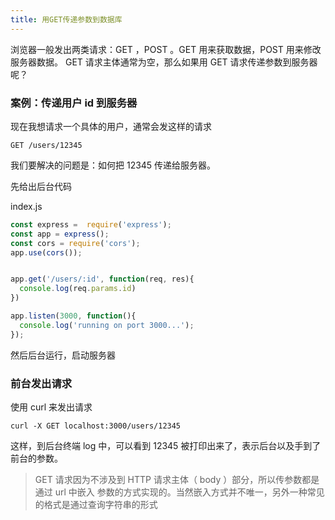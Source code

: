 ```yaml
---
title: 用GET传递参数到数据库
---
```


浏览器一般发出两类请求：GET ，POST 。GET 用来获取数据，POST 用来修改服务器数据。 GET 请求主体通常为空，那么如果用 GET 请求传递参数到服务器呢？

### 案例：传递用户 id 到服务器

现在我想请求一个具体的用户，通常会发这样的请求

```
GET /users/12345
```
我们要解决的问题是：如何把 12345 传递给服务器。

先给出后台代码

index.js

```js
const express =  require('express');
const app = express();
const cors = require('cors');
app.use(cors());


app.get('/users/:id', function(req, res){
  console.log(req.params.id)
})

app.listen(3000, function(){
  console.log('running on port 3000...');
});
```
然后后台运行，启动服务器

### 前台发出请求

使用 curl 来发出请求

```
curl -X GET localhost:3000/users/12345
```
这样，到后台终端 log 中，可以看到 12345 被打印出来了，表示后台以及手到了前台的参数。

> GET 请求因为不涉及到 HTTP 请求主体（ body ）部分，所以传参数都是通过 url 中嵌入 参数的方式实现的。当然嵌入方式并不唯一，另外一种常见的格式是通过查询字符串的形式
